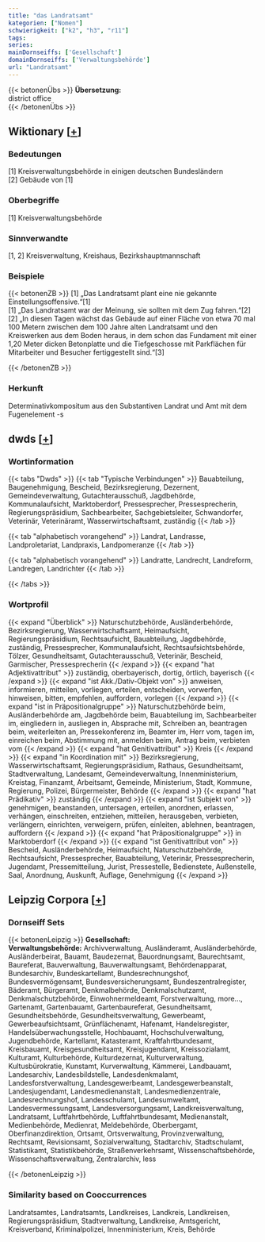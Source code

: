 ```yaml
---
title: "das Landratsamt"
kategorien: ["Nomen"]
schwierigkeit: ["k2", "h3", "r11"]
tags:
series:
mainDornseiffs: ['Gesellschaft']
domainDornseiffs: ['Verwaltungsbehörde']
url: "Landratsamt"
---
```


{{< betonenÜbs >}}
**Übersetzung:**  
district office  
{{< /betonenÜbs >}}

## Wiktionary [[+](https://de.wiktionary.org/wiki/Landratsamt)]

### Bedeutungen
[1] Kreisverwaltungsbehörde in einigen deutschen Bundesländern  
[2] Gebäude von [1]  

### Oberbegriffe
[1] Kreisverwaltungsbehörde  

### Sinnverwandte
[1, 2] Kreisverwaltung, Kreishaus, Bezirkshauptmannschaft  

### Beispiele
{{< betonenZB >}}
[1] „Das Landratsamt plant eine nie gekannte Einstellungsoffensive.“[1]  
[1] „Das Landratsamt war der Meinung, sie sollten mit dem Zug fahren.“[2]  
[2] „In diesen Tagen wächst das Gebäude auf einer Fläche von etwa 70 mal 100 Metern zwischen dem 100 Jahre alten Landratsamt und den Kreiswerken aus dem Boden heraus, in dem schon das Fundament mit einer 1,20 Meter dicken Betonplatte und die Tiefgeschosse mit Parkflächen für Mitarbeiter und Besucher fertiggestellt sind.“[3]  

{{< /betonenZB >}}
### Herkunft
Determinativkompositum aus den Substantiven Landrat und Amt mit dem Fugenelement -s  



## dwds [[+](https://www.dwds.de/wb/Landratsamt)]

### Wortinformation
{{< tabs "Dwds" >}}
{{< tab "Typische Verbindungen" >}}
Bauabteilung, Baugenehmigung, Bescheid, Bezirksregierung, Dezernent, Gemeindeverwaltung, Gutachterausschuß, Jagdbehörde, Kommunalaufsicht, Marktoberdorf, Pressesprecher, Pressesprecherin, Regierungspräsidium, Sachbearbeiter, Sachgebietsleiter, Schwandorfer, Veterinär, Veterinäramt, Wasserwirtschaftsamt, zuständig
{{< /tab >}}

{{< tab "alphabetisch vorangehend" >}}
Landrat, Landrasse, Landproletariat, Landpraxis, Landpomeranze
{{< /tab >}}

{{< tab "alphabetisch vorangehend" >}}
Landratte, Landrecht, Landreform, Landregen, Landrichter
{{< /tab >}}

{{< /tabs >}}

### Wortprofil
{{< expand "Überblick" >}} Naturschutzbehörde, Ausländerbehörde, Bezirksregierung, Wasserwirtschaftsamt, Heimaufsicht, Regierungspräsidium, Rechtsaufsicht, Bauabteilung, Jagdbehörde, zuständig, Pressesprecher, Kommunalaufsicht, Rechtsaufsichtsbehörde, Tölzer, Gesundheitsamt, Gutachterausschuß, Veterinär, Bescheid, Garmischer, Pressesprecherin {{< /expand >}}
{{< expand "hat Adjektivattribut" >}} zuständig, oberbayerisch, dortig, örtlich, bayerisch {{< /expand >}}
{{< expand "ist Akk./Dativ-Objekt von" >}} anweisen, informieren, mitteilen, vorliegen, erteilen, entscheiden, vorwerfen, hinweisen, bitten, empfehlen, auffordern, vorlegen {{< /expand >}}
{{< expand "ist in Präpositionalgruppe" >}} Naturschutzbehörde beim, Ausländerbehörde am, Jagdbehörde beim, Bauabteilung im, Sachbearbeiter im, eingliedern in, ausliegen in, Absprache mit, Schreiben an, beantragen beim, weiterleiten an, Pressekonferenz im, Beamter im, Herr vom, tagen im, einreichen beim, Abstimmung mit, anmelden beim, Antrag beim, verbieten vom {{< /expand >}}
{{< expand "hat Genitivattribut" >}} Kreis {{< /expand >}}
{{< expand "in Koordination mit" >}} Bezirksregierung, Wasserwirtschaftsamt, Regierungspräsidium, Rathaus, Gesundheitsamt, Stadtverwaltung, Landesamt, Gemeindeverwaltung, Innenministerium, Kreistag, Finanzamt, Arbeitsamt, Gemeinde, Ministerium, Stadt, Kommune, Regierung, Polizei, Bürgermeister, Behörde {{< /expand >}}
{{< expand "hat Prädikativ" >}} zuständig {{< /expand >}}
{{< expand "ist Subjekt von" >}} genehmigen, beanstanden, untersagen, erteilen, anordnen, erlassen, verhängen, einschreiten, entziehen, mitteilen, herausgeben, verbieten, verlängern, einrichten, verweigern, prüfen, einleiten, ablehnen, beantragen, auffordern {{< /expand >}}
{{< expand "hat Präpositionalgruppe" >}} in Marktoberdorf {{< /expand >}}
{{< expand "ist Genitivattribut von" >}} Bescheid, Ausländerbehörde, Heimaufsicht, Naturschutzbehörde, Rechtsaufsicht, Pressesprecher, Bauabteilung, Veterinär, Pressesprecherin, Jugendamt, Pressemitteilung, Jurist, Pressestelle, Bedienstete, Außenstelle, Saal, Anordnung, Auskunft, Auflage, Genehmigung {{< /expand >}}

## Leipzig Corpora [[+](https://corpora.uni-leipzig.de/en/res?word=Landratsamt&corpusId=deu_newscrawl-public_2018)]

### Dornseiff Sets
{{< betonenLeipzig >}}
**Gesellschaft:**  
**Verwaltungsbehörde:** Archivverwaltung, Ausländeramt, Ausländerbehörde, Ausländerbeirat, Bauamt, Baudezernat, Bauordnungsamt, Baurechtsamt, Baureferat, Bauverwaltung, Bauverwaltungsamt, Behördenapparat, Bundesarchiv, Bundeskartellamt, Bundesrechnungshof, Bundesvermögensamt, Bundesversicherungsamt, Bundeszentralregister, Bäderamt, Bürgeramt, Denkmalbehörde, Denkmalschutzamt, Denkmalschutzbehörde, Einwohnermeldeamt, Forstverwaltung, more..., Gartenamt, Gartenbauamt, Gartenbaureferat, Gesundheitsamt, Gesundheitsbehörde, Gesundheitsverwaltung, Gewerbeamt, Gewerbeaufsichtsamt, Grünflächenamt, Hafenamt, Handelsregister, Handelsüberwachungsstelle, Hochbauamt, Hochschulverwaltung, Jugendbehörde, Kartellamt, Katasteramt, Kraftfahrtbundesamt, Kreisbauamt, Kreisgesundheitsamt, Kreisjugendamt, Kreissozialamt, Kulturamt, Kulturbehörde, Kulturdezernat, Kulturverwaltung, Kultusbürokratie, Kunstamt, Kurverwaltung, Kämmerei, Landbauamt, Landesarchiv, Landesbildstelle, Landesdenkmalamt, Landesforstverwaltung, Landesgewerbeamt, Landesgewerbeanstalt, Landesjugendamt, Landesmedienanstalt, Landesmedienzentrale, Landesrechnungshof, Landesschulamt, Landesumweltamt, Landesvermessungsamt, Landesversorgungsamt, Landkreisverwaltung, Landratsamt, Luftfahrtbehörde, Luftfahrtbundesamt, Medienanstalt, Medienbehörde, Medienrat, Meldebehörde, Oberbergamt, Oberfinanzdirektion, Ortsamt, Ortsverwaltung, Provinzverwaltung, Rechtsamt, Revisionsamt, Sozialverwaltung, Stadtarchiv, Stadtschulamt, Statistikamt, Statistikbehörde, Straßenverkehrsamt, Wissenschaftsbehörde, Wissenschaftsverwaltung, Zentralarchiv, less  

{{< /betonenLeipzig >}}

### Similarity based on Cooccurrences
Landratsamtes, Landratsamts, Landkreises, Landkreis, Landkreisen, Regierungspräsidium, Stadtverwaltung, Landkreise, Amtsgericht, Kreisverband, Kriminalpolizei, Innenministerium, Kreis, Behörde

